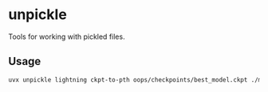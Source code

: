 # unpickle

Tools for working with pickled files.

## Usage

```bash
uvx unpickle lightning ckpt-to-pth oops/checkpoints/best_model.ckpt ./model.pth
```
